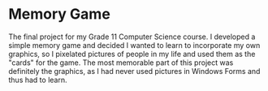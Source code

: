 # Memory Game
The final project for my Grade 11 Computer Science course. I developed a simple memory game and decided I wanted to learn to incorporate my own graphics,
so I pixelated pictures of people in my life and used them as the "cards" for the game. The most memorable part of this project was definitely the graphics, 
as I had never used pictures in Windows Forms and thus had to learn.

